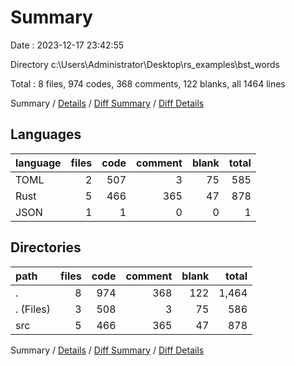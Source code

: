 # Summary

Date : 2023-12-17 23:42:55

Directory c:\\Users\\Administrator\\Desktop\\rs_examples\\bst_words

Total : 8 files,  974 codes, 368 comments, 122 blanks, all 1464 lines

Summary / [Details](details.md) / [Diff Summary](diff.md) / [Diff Details](diff-details.md)

## Languages
| language | files | code | comment | blank | total |
| :--- | ---: | ---: | ---: | ---: | ---: |
| TOML | 2 | 507 | 3 | 75 | 585 |
| Rust | 5 | 466 | 365 | 47 | 878 |
| JSON | 1 | 1 | 0 | 0 | 1 |

## Directories
| path | files | code | comment | blank | total |
| :--- | ---: | ---: | ---: | ---: | ---: |
| . | 8 | 974 | 368 | 122 | 1,464 |
| . (Files) | 3 | 508 | 3 | 75 | 586 |
| src | 5 | 466 | 365 | 47 | 878 |

Summary / [Details](details.md) / [Diff Summary](diff.md) / [Diff Details](diff-details.md)